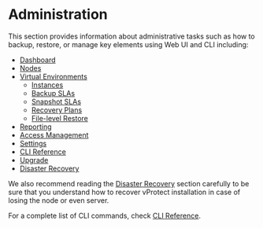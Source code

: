 # Administration

This section provides information about administrative tasks such as how to backup, restore, or manage key elements using Web UI and CLI including:

* [Dashboard](dashboard.md)
* [Nodes](nodes.md)
* [Virtual Environments](virtual-environments/)
  * [Instances](virtual-environments/instances/)
  * [Backup SLAs](virtual-environments/backup-slas/)
  * [Snapshot SLAs](virtual-environments/snapshot-slas/)
  * [Recovery Plans](virtual-environments/recovery-plans/)
  * [File-level Restore](virtual-environments/file-level-restore-mounted-backup-1.md)
* [Reporting](reporting/)
* [Access Management](users.md)
* [Settings](https://github.com/Storware/vprotect-manual/tree/62f9b0a309aff8d03f40054743924e0d53d58a4e/administration/settings.md)
* [CLI Reference](cli-reference.md)
* [Upgrade](upgrade.md)
* [Disaster Recovery](disaster-recovery.md)

We also recommend reading the [Disaster Recovery](disaster-recovery.md) section carefully to be sure that you understand how to recover vProtect installation in case of losing the node or even server.

For a complete list of CLI commands, check [CLI Reference](cli-reference.md).

